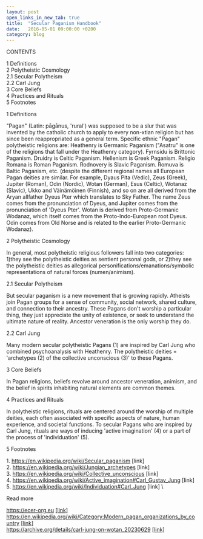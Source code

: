 ```yaml
---
layout: post
open_links_in_new_tab: true
title:  "Secular Paganism Handbook"
date:   2016-05-01 09:00:00 +0200
category: blog
---
```


CONTENTS

1 Definitions\
2 Polytheistic Cosmology \
2.1 Secular Polytheism \
2.2 Carl Jung \
3 Core Beliefs \
4 Practices and Rituals \
5 Footnotes

1 Definitions

"Pagan" (Latin: pāgānus, 'rural') was supposed to be a slur that was invented by the catholic church to apply to every non-xtian religion but has since been reappropriated as a general term. Specific ethnic "Pagan" polytheistic religions are: Heathenry is Germanic Paganism ("Asatru" is one of the religions that fall under the Heathenry category). Fyrnsidu is Brittonic Paganism. Druidry is Celtic Paganism. Hellenism is Greek Paganism. Religio Romana is Roman Paganism. Rodnovery is Slavic Paganism. Romuva is Baltic Paganism, etc. (despite the different regional names all European Pagan deities are similar. For example, Dyaus Pita (Vedic), Zeus (Greek), Jupiter (Roman), Odin (Nordic), Wotan (German), Esus (Celtic), Wotanaz (Slavic), Ukko and Väinämöinen (Finnish), and so on are all derived from the Aryan allfather Dyeus Pter which translates to Sky Father. The name Zeus comes from the pronunciation of Dyeus, and Jupiter comes from the pronunciation of 'Dyeus Pter'. Wotan is derived from Proto-Germanic Wodanaz, which itself comes from the Proto-Indo-European root Dyeus. Odin comes from Old Norse and is related to the earlier Proto-Germanic Wodanaz). 

2 Polytheistic Cosmology 

In general, most polytheistic religious followers fall into two categories: 1)they see the polytheistic deities as sentient personal gods, or 2)they see the polytheistic deities as allegorical personifications/emanations/symbolic representations of natural forces (numen/animism). 

2.1 Secular Polytheism

But secular paganism is a new movement that is growing rapidly. Atheists join Pagan groups for a sense of community, social network, shared culture, and connection to their ancestry. These Pagans don't worship a particular thing, they just appreciate the unity of existence, or seek to understand the ultimate nature of reality. Ancestor veneration is the only worship they do. 

2.2 Carl Jung

Many modern secular polytheistic Pagans (1) are inspired by Carl Jung who combined psychoanalysis with Heathenry. The polytheistic deities = 'archetypes (2) of the collective unconscious (3)' to these Pagans.

3 Core Beliefs

In Pagan religions, beliefs revolve around ancestor veneration, animism, and the belief in spirits inhabiting natural elements are common themes.

4 Practices and Rituals

In polytheistic religions, rituals are centered around the worship of multiple deities, each often associated with specific aspects of nature, human experience, and societal functions.  To secular Pagans who are inspired by Carl Jung, rituals are ways of inducing 'active imagination' (4) or a part of the process of 'individuation' (5).

5 Footnotes

1\. https://en.wikipedia.org/wiki/Secular_paganism [link] \
2\. https://en.wikipedia.org/wiki/Jungian_archetypes [link] \
3\. https://en.wikipedia.org/wiki/Collective_unconscious [link] \
4\. https://en.wikipedia.org/wiki/Active_imagination#Carl_Gustav_Jung [link] \
5\. https://en.wikipedia.org/wiki/Individuation#Carl_Jung [link] \

Read more 

https://ecer-org.eu <a href="http://ecer-org.eu" target="_blank">[link]</a> \
https://en.wikipedia.org/wiki/Category:Modern_pagan_organizations_by_country <a href="https://en.wikipedia.org/wiki/Category:Modern_pagan_organizations_by_country" target="_blank">[link]</a>\
https://archive.org/details/carl-jung-on-wotan_20230629 <a href="https://archive.org/details/carl-jung-on-wotan_20230629" target="_blank">[link]</a> 
